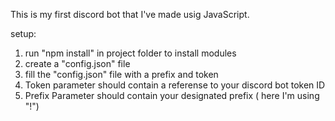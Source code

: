 This is my first discord bot that I've made usig JavaScript.

setup:

1. run "npm install" in project folder to install modules
2. create a "config.json" file
3. fill the "config.json" file with a prefix and token
4. Token parameter should contain a referense to your discord bot token ID
5. Prefix Parameter should contain your designated prefix ( here I'm using "!")



